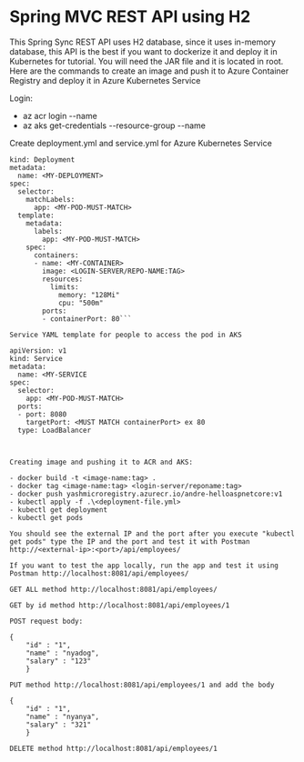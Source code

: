 # Spring MVC REST API using H2 
 This Spring Sync REST API uses H2 database, since it uses in-memory database, this API is the best if you want to dockerize it and deploy it in Kubernetes for tutorial. You will need the JAR file and it is located in root. Here are the commands to create an image and push it to Azure Container Registry and deploy it in Azure Kubernetes Service

Login:

- az acr login --name <registry-name>
- az aks get-credentials --resource-group <resource-group-name> --name <kubernetes-name>



Create deployment.yml and service.yml for Azure Kubernetes Service

```apiVersion: apps/v1
kind: Deployment
metadata:
  name: <MY-DEPLOYMENT>
spec:
  selector:
    matchLabels:
      app: <MY-POD-MUST-MATCH>
  template:
    metadata:
      labels:
        app: <MY-POD-MUST-MATCH>
    spec:
      containers:
      - name: <MY-CONTAINER>
        image: <LOGIN-SERVER/REPO-NAME:TAG>
        resources:
          limits:
            memory: "128Mi"
            cpu: "500m"
        ports:
        - containerPort: 80```

Service YAML template for people to access the pod in AKS

apiVersion: v1
kind: Service
metadata:
  name: <MY-SERVICE
spec:
  selector:
    app: <MY-POD-MUST-MATCH>
  ports:
  - port: 8080
    targetPort: <MUST MATCH containerPort> ex 80
  type: LoadBalancer



Creating image and pushing it to ACR and AKS: 

- docker build -t <image-name:tag> .
- docker tag <image-name:tag> <login-server/reponame:tag> 
- docker push yashmicroregistry.azurecr.io/andre-helloaspnetcore:v1
- kubectl apply -f .\<deployment-file.yml>
- kubectl get deployment
- kubectl get pods

You should see the external IP and the port after you execute "kubectl get pods" type the IP and the port and test it with Postman http://<external-ip>:<port>/api/employees/

If you want to test the app locally, run the app and test it using Postman http://localhost:8081/api/employees/

GET ALL method http://localhost:8081/api/employees/

GET by id method http://localhost:8081/api/employees/1

POST request body:

{
	"id" : "1",
	"name" : "nyadog",
	"salary" : "123"
	}
	
PUT method http://localhost:8081/api/employees/1 and add the body

{
	"id" : "1",
	"name" : "nyanya",
	"salary" : "321"
	}

DELETE method http://localhost:8081/api/employees/1
